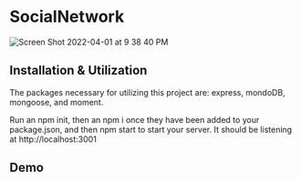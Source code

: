# SocialNetwork
![Screen Shot 2022-04-01 at 9 38 40 PM](https://user-images.githubusercontent.com/92745804/161360729-f8d9ca94-674b-4f90-81e3-847aeb77e7c9.png)

## Installation & Utilization
The packages necessary for utilizing this project are: 
express,
mondoDB,
mongoose,
and moment. 

Run an npm init, then an npm i once they have been added to your package.json, and then npm start to start your server. 
It should be listening at http://localhost:3001

## Demo
